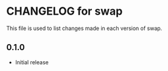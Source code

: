 # CHANGELOG for swap

This file is used to list changes made in each version of swap.

0.1.0
-----
- Initial release
